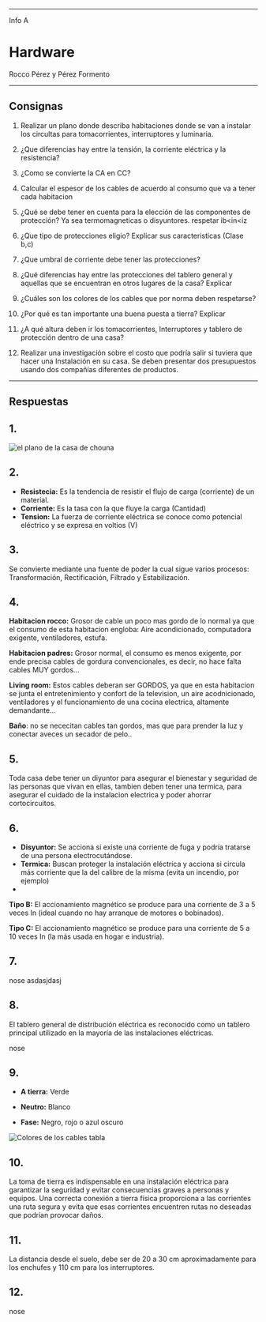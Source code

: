 
---

Info A

# Hardware

Rocco Pérez y Pérez Formento

---

## Consignas

1. Realizar un plano donde describa habitaciones donde se van a instalar los circultas para tomacorrientes, interruptores y luminaria.

2. ¿Que diferencias hay entre la tensión, la corriente eléctrica y la resistencia?

3. ¿Como se convierte la CA en CC?

4. Calcular el espesor de los cables de acuerdo al consumo que va a tener cada habitacion

5. ¿Qué se debe tener en cuenta para la elección de las componentes de protección? Ya sea termomagneticas o disyuntores. respetar ib<in<iz

6. ¿Que tipo de protecciones eligio? Explicar sus caracteristicas (Clase b,c)

7. ¿Que umbral de corriente debe tener las protecciones?

8. ¿Qué diferencias hay entre las protecciones del tablero general y aquellas que se encuentran en otros lugares de la casa? Explicar

9. ¿Cuáles son los colores de los cables que por norma deben respetarse?

10. ¿Por qué es tan importante una buena puesta a tierra? Explicar

11. ¿A qué altura deben ir los tomacorrientes, Interruptores y tablero de protección dentro de una casa?

12. Realizar una investigación sobre el costo que podría salir si tuviera que hacer una Instalación en su casa. Se deben presentar dos presupuestos usando dos compañías diferentes de productos.

---

## Respuestas

## 1. 

![el plano de la casa de chouna](/carpeta-digital/assets/casachouna.jpg)

## 2. 

- __Resistecia:__ Es la tendencia de resistir el flujo de carga (corriente) de un material.
- __Corriente:__ Es la tasa con la que fluye la carga (Cantidad)
- __Tension:__  La fuerza de corriente eléctrica se conoce como potencial eléctrico y se expresa en voltios (V)

## 3. 

Se convierte mediante una fuente de poder la cual sigue varios procesos: Transformación, Rectificación, Filtrado y Estabilización.

## 4. 

__Habitacion rocco:__ Grosor de cable un poco mas gordo de lo normal ya que el consumo de esta habitacion engloba: Aire acondicionado, computadora exigente, ventiladores, estufa.

__Habitacion padres:__ Grosor normal, el consumo es menos exigente, por ende precisa cables de gordura convencionales, es decir, no hace falta cables MUY gordos...

__Living room:__ Estos cables deberan ser GORDOS, ya que en esta habitacion se junta el entretenimiento y confort de la television, un aire acodnicionado, ventiladores y el funcionamiento de una cocina electrica, altamente demandante...

__Baño__: no se nececitan cables tan gordos, mas que para prender la luz y conectar aveces un secador de pelo..

## 5. 

Toda casa debe tener un diyuntor para asegurar el bienestar y seguridad de las personas que vivan en ellas, tambien deben tener una termica, para asegurar el cuidado de la instalacion electrica y poder ahorrar cortocircuitos.

## 6. 

- __Disyuntor:__ Se acciona si existe una corriente de fuga y podría tratarse de una persona electrocutándose.
- __Termica:__ Buscan proteger la instalación eléctrica y acciona si circula más corriente que la del calibre de la misma (evita un incendio, por ejemplo)
- 
__Tipo B:__ El accionamiento magnético se produce para una corriente de 3 a 5 veces In (ideal cuando no hay arranque de motores o bobinados).
 
__Tipo C:__ El accionamiento magnético se produce para una corriente de 5 a 10 veces In (la más usada en hogar e industria).

## 7.

nose asdasjdasj

## 8.

El tablero general de distribución eléctrica es reconocido como un tablero principal utilizado en la mayoría de las instalaciones eléctricas. 

nose

## 9.

- __A tierra:__ Verde

- __Neutro:__ Blanco

- __Fase:__ Negro, rojo o azul oscuro

![Colores de los cables tabla](/carpeta-digital/assets/colores_cables.png)

## 10.

La toma de tierra es indispensable en una instalación eléctrica para garantizar la seguridad y evitar consecuencias graves a personas y equipos. Una correcta conexión a tierra física proporciona a las corrientes una ruta segura y evita que esas corrientes encuentren rutas no deseadas que podrían provocar daños.

## 11. 

La distancia desde el suelo, debe ser de 20 a 30 cm aproximadamente para los enchufes y 110 cm para los interruptores.

## 12. 

nose
